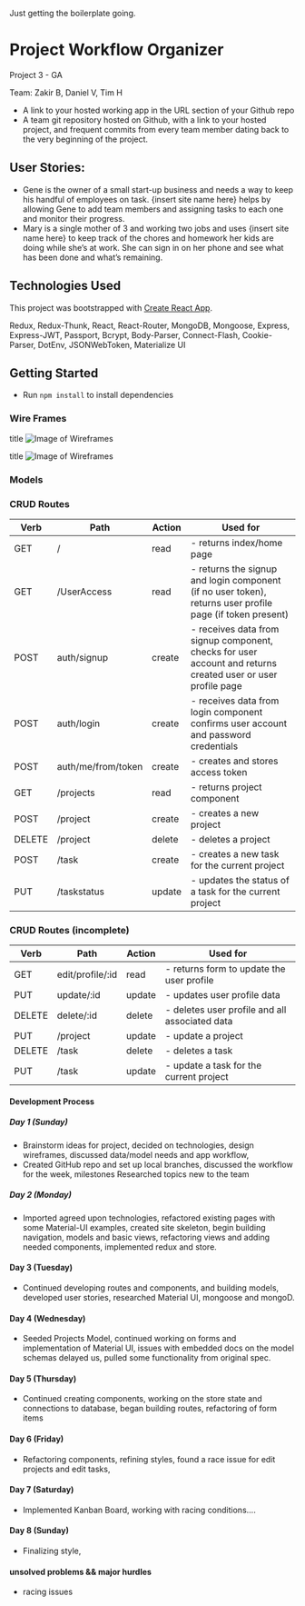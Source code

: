 Just getting the boilerplate going.

# Project Workflow Organizer

Project 3 - GA

Team: Zakir B, Daniel V, Tim H
- A link to your hosted working app in the URL section of your Github repo
- A team git repository hosted on Github, with a link to your hosted project, and frequent commits from every team member dating back to the very beginning of the project.

## User Stories:
- Gene is the owner of a small start-up business and needs a way to keep his handful of employees on task. {insert site name here} helps by allowing Gene to add team members and assigning tasks to each one and monitor their progress.
- Mary is a single mother of 3 and working two jobs and uses {insert site name here} to keep track of the chores and homework her kids are doing while she’s at work. She can sign in on her phone and see what has been done and what’s remaining.

## Technologies Used
This project was bootstrapped with [Create React App](https://github.com/facebookincubator/create-react-app).

Redux, Redux-Thunk, React, React-Router, MongoDB, Mongoose, Express, Express-JWT, Passport, Bcrypt, Body-Parser, Connect-Flash, Cookie-Parser, DotEnv, JSONWebToken, Materialize UI

## Getting Started
* Run `npm install` to install dependencies

### Wire Frames
title
![Image of Wireframes](./readme_images/WireFrames-00.png)

title
![Image of Wireframes](./readme_images/WireFrames-01.png)

### Models

### CRUD Routes
Verb | Path | Action | Used for
------------ | ------------- | ------------ | -------------
GET | / | read | - returns index/home page
GET | /UserAccess | read | - returns the signup and login component (if no user token), returns user profile page (if token present)
POST | auth/signup | create | - receives data from signup component, checks for user account and returns created user or user profile page
POST | auth/login | create | - receives data from login component confirms user account and password credentials
POST | auth/me/from/token | create | - creates and stores access token
GET | /projects | read | - returns project component
POST | /project | create | - creates a new project
DELETE | /project | delete | - deletes a project
POST | /task | create | - creates a new task for the current project
PUT | /taskstatus | update | - updates the status of a task for the current project


### CRUD Routes (incomplete)
Verb | Path | Action | Used for
------------ | ------------- | ------------ | -------------
GET | edit/profile/:id | read | - returns form to update the user profile
PUT | update/:id | update | - updates user profile data
DELETE | delete/:id | delete | - deletes user profile and all associated data
PUT | /project | update | - update a project
DELETE | /task | delete | - deletes a task
PUT | /task | update | - update a task for the current project

#### Development Process
##### Day 1 (Sunday)
- Brainstorm ideas for project, decided on technologies, design wireframes, discussed data/model needs and app workflow,
- Created GitHub repo and set up local branches, discussed the workflow for the week, milestones
Researched topics new to the team

##### Day 2 (Monday)
- Imported agreed upon technologies, refactored existing pages with some Material-UI examples, created site skeleton, begin building navigation, models and basic views, refactoring views and adding needed components, implemented redux and store.

#### Day 3 (Tuesday)
- Continued developing routes and components, and building models, developed user stories, researched Material UI, mongoose and mongoD.

#### Day 4 (Wednesday)
- Seeded Projects Model, continued working on forms and implementation of Material UI, issues with embedded docs on the model schemas delayed us, pulled some functionality from original spec.

#### Day 5 (Thursday)
- Continued creating components, working on the store state and connections to database, began building routes, refactoring of form items

#### Day 6 (Friday)
- Refactoring components, refining styles, found a race issue for edit projects and edit tasks,

#### Day 7 (Saturday)
- Implemented Kanban Board, working with racing conditions....

#### Day 8 (Sunday)
- Finalizing style,


#### unsolved problems && major hurdles
- racing issues
